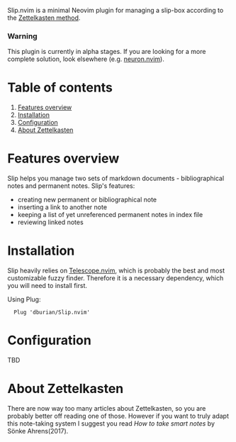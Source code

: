 
Slip.nvim is a minimal Neovim plugin for managing a slip-box according to the
[Zettelkasten method][wiki].

### Warning
This plugin is currently in alpha stages. If you are looking for a more
complete solution, look elsewhere (e.g. [neuron.nvim][neuron]).

# Table of contents

1. [Features overview](#features-overview)
1. [Installation](#installation)
1. [Configuration](#configuration)
1. [About Zettelkasten](#about-zettelkasten)

# Features overview

Slip helps you manage two sets of markdown documents - bibliographical notes
and permanent notes. Slip's features:

- creating new permanent or bibliographical note
- inserting a link to another note
- keeping a list of yet unreferenced permanent notes in index file
- reviewing linked notes

# Installation

Slip heavily relies on [Telescope.nvim][telescope], which is probably the best
and most customizable fuzzy finder. Therefore it is a necessary dependency,
which you will need to install first.

Using Plug:

```vimscript
  Plug 'dburian/Slip.nvim'
```

# Configuration

TBD

# About Zettelkasten

There are now way too many articles about Zettelkasten, so you are probably
better off reading one of those. However if you want to truly adapt this
note-taking system I suggest you read *How to take smart notes* by Sönke
Ahrens(2017).


[wiki]: https://en.wikipedia.org/wiki/Zettelkasten
[neuron]: https://github.com/oberblastmeister/neuron.nvim
[telescope]: https://github.com/nvim-telescope/telescope.nvim
